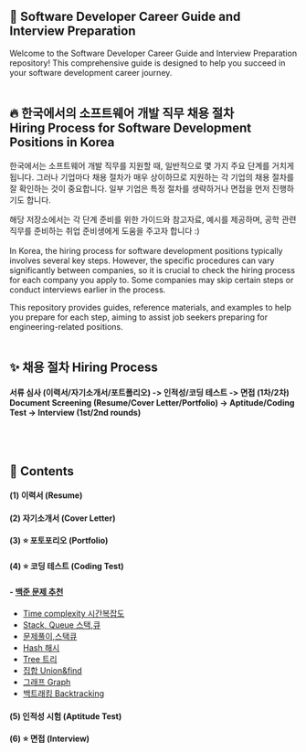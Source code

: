 ## 📌 Software Developer Career Guide and Interview Preparation
Welcome to the Software Developer Career Guide and Interview Preparation repository! This comprehensive guide is designed to help you succeed in your software development career journey.
<br><br>


## 🔥 한국에서의 소프트웨어 개발 직무 채용 절차<br>Hiring Process for Software Development Positions in Korea

한국에서는 소프트웨어 개발 직무를 지원할 때, 일반적으로 몇 가지 주요 단계를 거치게 됩니다. 그러나 기업마다 채용 절차가 매우 상이하므로 지원하는 각 기업의 채용 절차를 잘 확인하는 것이 중요합니다. 일부 기업은 특정 절차를 생략하거나 면접을 먼저 진행하기도 합니다.

해당 저장소에서는 각 단계 준비를 위한 가이드와 참고자료, 예시를 제공하며, 공학 관련 직무를 준비하는 취업 준비생에게 도움을 주고자 합니다 :) <br><br>
In Korea, the hiring process for software development positions typically involves several key steps. However, the specific procedures can vary significantly between companies, so it is crucial to check the hiring process for each company you apply to. Some companies may skip certain steps or conduct interviews earlier in the process.

This repository provides guides, reference materials, and examples to help you prepare for each step, aiming to assist job seekers preparing for engineering-related positions.
<br><br>

## ✨ 채용 절차 Hiring Process

#### 서류 심사 (이력서/자기소개서/포트폴리오) -> 인적성/코딩 테스트 -> 면접 (1차/2차)<br>Document Screening (Resume/Cover Letter/Portfolio) -> Aptitude/Coding Test -> Interview (1st/2nd rounds)
<br><br>


## 📌 Contents


#### (1) 이력서 (Resume)

#### (2) 자기소개서 (Cover Letter)

#### (3) ⭐️ 포토포리오 (Portfolio)

#### (4) ⭐️ 코딩 테스트 (Coding Test) 
#### - [백준 문제 추천](https://blog.naver.com/zzzxxx3166/223517272663)<br> 
- [Time complexity 시간복잡도](https://blog.naver.com/zzzxxx3166/223510532140)<br>
- [Stack, Queue 스택,큐](https://blog.naver.com/zzzxxx3166/223513375692)<br>
- [문제풀이,스택큐](https://blog.naver.com/zzzxxx3166/223522565918)<br>
- [Hash 해시](https://blog.naver.com/zzzxxx3166/223527017336)<br>
- [Tree 트리](https://blog.naver.com/zzzxxx3166/223533254579)<br>
- [집합 Union&find](https://blog.naver.com/zzzxxx3166/223539540905)<br>
- [그래프 Graph](https://blog.naver.com/zzzxxx3166/223546675775)<br>
- [백트래킹 Backtracking](https://blog.naver.com/zzzxxx3166/223556858041)
#### (5) 인적성 시험 (Aptitude Test)

#### (6) ⭐️ 면접 (Interview)

